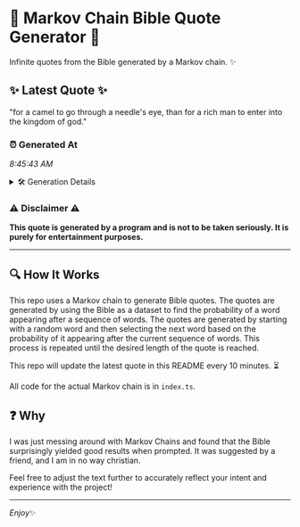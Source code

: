 # 📖 Markov Chain Bible Quote Generator 📖

Infinite quotes from the Bible generated by a Markov chain. ✨

## ✨ Latest Quote ✨
"for a camel to go through a needle's eye, than for a rich man to enter into the kingdom of god."

### ⏰ Generated At
*8:45:43 AM*

<details>
    <summary>🛠️ Generation Details</summary>
    <p>
        <strong>🌱 Seed:</strong> for<br>
        <strong>🔄 Iterations:</strong> 20<br>
        <strong>📜 Context History:</strong><br>[ for ]: a<br>[ for, a ]: camel<br>[ for, a, camel ]: to<br>[ for, a, camel, to ]: go<br>[ for, a, camel, to, go ]: through<br>[ for, a, camel, to, go, through ]: a<br>[ a, camel, to, go, through, a ]: needle's<br>[ camel, to, go, through, a, needle's ]: eye,<br>[ to, go, through, a, needle's, eye, ]: than<br>[ go, through, a, needle's, eye,, than ]: for<br>[ through, a, needle's, eye,, than, for ]: a<br>[ a, needle's, eye,, than, for, a ]: rich<br>[ needle's, eye,, than, for, a, rich ]: man<br>[ eye,, than, for, a, rich, man ]: to<br>[ than, for, a, rich, man, to ]: enter<br>[ for, a, rich, man, to, enter ]: into<br>[ a, rich, man, to, enter, into ]: the<br>[ rich, man, to, enter, into, the ]: kingdom<br>[ man, to, enter, into, the, kingdom ]: of<br>[ to, enter, into, the, kingdom, of ]: god.<br>
    </p>
</details>

### ⚠️ Disclaimer ⚠️
**This quote is generated by a program and is not to be taken seriously. It is purely for entertainment purposes.**

---

## 🔍 How It Works

This repo uses a Markov chain to generate Bible quotes. The quotes are generated by using the Bible as a dataset to find the probability of a word appearing after a sequence of words. The quotes are generated by starting with a random word and then selecting the next word based on the probability of it appearing after the current sequence of words. This process is repeated until the desired length of the quote is reached.

This repo will update the latest quote in this README every 10 minutes. ⏳

All code for the actual Markov chain is in `index.ts`.

## ❓ Why

I was just messing around with Markov Chains and found that the Bible surprisingly yielded good results when prompted. 
It was suggested by a friend, and I am in no way christian.

Feel free to adjust the text further to accurately reflect your intent and experience with the project!

---

*Enjoy*✨
